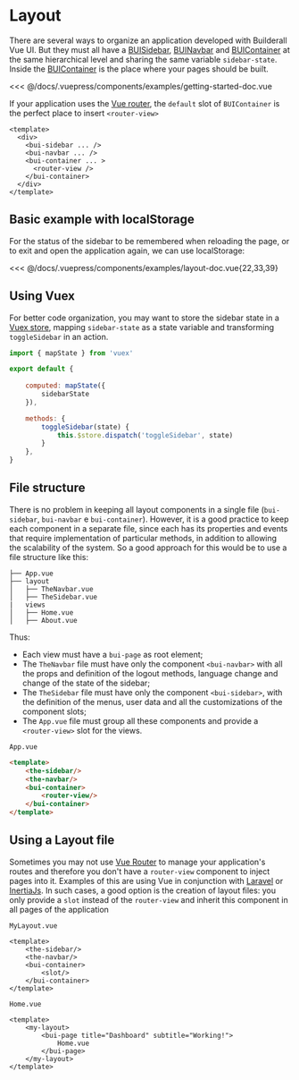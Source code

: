 # Layout

There are several ways to organize an application developed with Builderall Vue UI. But they must all have a [BUISidebar](/components/bui-sidebar.html), [BUINavbar](/components/bui-navbar.html) and [BUIContainer](/components/bui-container.html) at the same hierarchical level and sharing the same variable `sidebar-state`. Inside the [BUIContainer](/components/bui-container.html) is the place where your pages should be built.

<SourceCode>
<<< @/docs/.vuepress/components/examples/getting-started-doc.vue
</SourceCode>

If your application uses the [Vue router](https://router.vuejs.org/), the `default` slot of `BUIContainer` is the perfect place to insert `<router-view>`

```vue{6}
<template>
  <div>
    <bui-sidebar ... />
    <bui-navbar ... />
    <bui-container ... >
      <router-view />
    </bui-container>
  </div>
</template>

```

## Basic example with localStorage

For the status of the sidebar to be remembered when reloading the page, or to exit and open the application again, we can use localStorage:

<SourceCode>
<<< @/docs/.vuepress/components/examples/layout-doc.vue{22,33,39}
</SourceCode>

## Using Vuex

For better code organization, you may want to store the sidebar state in a [Vuex store](https://vuex.vuejs.org/), mapping `sidebar-state` as a state variable and transforming `toggleSidebar` in an action.

``` javascript
import { mapState } from 'vuex'

export default {
	
	computed: mapState({
		sidebarState
	}),

	methods: {
		toggleSidebar(state) {
			this.$store.dispatch('toggleSidebar', state)		
		}
	},
}
```

## File structure
There is no problem in keeping all layout components in a single file (`bui-sidebar`, `bui-navbar` e `bui-container`).
However, it is a good practice to keep each component in a separate file, since each has its properties and events that require implementation of particular methods, in addition to allowing the scalability of the system.
So a good approach for this would be to use a file structure like this:

```vue
├── App.vue
├── layout
│   ├── TheNavbar.vue
│   ├── TheSidebar.vue
|	views
│   ├── Home.vue
│   ├── About.vue
```

Thus:
* Each view must have a `bui-page` as root element;
* The `TheNavbar` file must have only the component `<bui-navbar>` with all the props and definition of the logout methods, language change and change of the state of the sidebar;
* The `TheSidebar` file must have only the component `<bui-sidebar>`, with the definition of the menus, user data and all the customizations of the component slots;
* The `App.vue` file must group all these components and provide a `<router-view>` slot for the views.

`App.vue`
```html
<template>
	<the-sidebar/>
	<the-navbar/>
	<bui-container>
		<router-view/>
	</bui-container>
</template>
```

## Using a Layout file

Sometimes you may not use [Vue Router](https://router.vuejs.org/) to manage your application's routes and therefore you don't have a `router-view` component to inject pages into it. Examples of this are using Vue in conjunction with [Laravel](http://laravel.com/) or [InertiaJs](https://inertiajs.com/). In such cases, a good option is the creation of layout files: you only provide a `slot` instead of the `router-view` and inherit this component in all pages of the application

`MyLayout.vue`
``` html{5}
<template>
	<the-sidebar/>
	<the-navbar/>
	<bui-container>
		<slot/>
	</bui-container>
</template>
```

`Home.vue`
```html{2,6}
<template>
	<my-layout>
		<bui-page title="Dashboard" subtitle="Working!">
			Home.vue
		</bui-page>
	</my-layout>
</template>
```